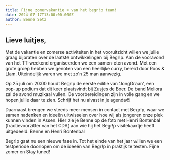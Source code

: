```yaml
---
title: Fijne zomervakantie ☀️ van het begr!p team!
date: 2024-07-17T13:00:00.000Z
author: Benne Setz
---
```

## Lieve luitjes,

Met de vakantie en zomerse activiteiten in het vooruitzicht willen we jullie graag bijpraten over de laatste ontwikkelingen bij Begr!p. Aan de vooravond van het TT-weekend organiseerden we een samen-eten avond. Met een grote groep hebben we genoten van een heerlijke curry, bereid door Roos & LIam. Uiteindelijk waren we met zo'n 25 man aanwezig.

[](static/img/mensen-kerk.png)



Op 25 juli om 20:00 houdt Begr!p de eerste editie van 'JongGraan', een pop-up podium dat dit keer plaatsvindt bij Zusjes de Boer. De band Meliora zal de avond muzikaal vullen. De voorbereidingen zijn in volle gang en we hopen jullie daar te zien. Schrijf het nu alvast in je agenda😉

[](static/img/jonggraan.jpg)

Daarnaast brengen we steeds meer mensen in contact met Begr!p, waar we samen nadenken en ideeën uitwisselen over hoe wij als jongeren onze plek kunnen vinden in Assen. Hier zie je Benne op de foto met Henri Bontenbal (fractievoorzitter van het CDA) aan wie hij het Begr!p visitekaartje heeft uitgedeeld.
Benne en Henri Bontenbal

[](static/img/cda.png)

Begr!p gaat nu een nieuwe fase in. Tot het einde van het jaar willen we een testperiode doorlopen om de ideeën van Begr!p in praktijk te testen. Fijne zomer en Stay tuned!

[](static/img/krant.png)
